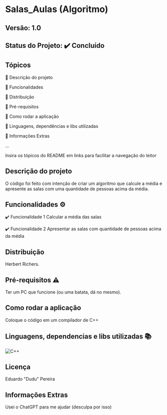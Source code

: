# Salas_Aulas (Algoritmo)
## Versão: 1.0 
## Status do Projeto: ✔️ Concluído 

## Tópicos
🔹 Descrição do projeto 

🔹 Funcionalidades

🔹 Distribuição

🔹 Pré-requisitos

🔹 Como rodar a aplicação

🔹 Linguagens, dependências e libs utilizadas

🔹 Informações Extras


...

Insira os tópicos do README em links para facilitar a navegação do leitor

## Descrição do projeto
O código foi feito com intenção de criar um algoritmo que calcule a média e apresente as salas com uma quantidade de pessoas acima da média.

## Funcionalidades ⚙️
✔️ Funcionalidade 1 
Calcular a média das salas

✔️ Funcionalidade 2
Apresentar as salas com quantidade de pessoas acima da média


## Distribuição
Herbert Richers.

## Pré-requisitos ⚠️    
Ter um PC que funcione (ou uma batata, dá no mesmo).


## Como rodar a aplicação 
Coloque o código em um compilador de C++


## Linguagens, dependencias e libs utilizadas 📚
![C++]([https://img.shields.io/badge/Android-3DDC84?style=for-the-badge&logo=android&logoColor=white](https://img.shields.io/badge/C%2B%2B-00599C?style=for-the-badge&logo=c%2B%2B&logoColor=white))

## Licença
 Eduardo "Dudu" Pereira
 
 ## Informações Extras
 Usei o ChatGPT para me ajudar (desculpa por isso)
